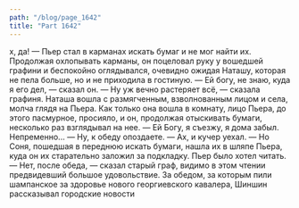 ```yaml
---
path: "/blog/page_1642"
title: "Part 1642"
---
```


х, да! — Пьер стал в карманах искать бумаг и не мог найти их. Продолжая охлопывать карманы, он поцеловал руку у вошедшей графини и беспокойно оглядывался, очевидно ожидая Наташу, которая не пела больше, но и не приходила в гостиную.
— Ей богу, не знаю, куда я его дел, — сказал он.
— Ну уж вечно растеряет всё, — сказала графиня. Наташа вошла с размягченным, взволнованным лицом и села, молча глядя на Пьера. Как только она вошла в комнату, лицо Пьера, до этого пасмурное, просияло, и он, продолжая отыскивать бумаги, несколько раз взглядывал на нее.
— Ей Богу, я съезжу, я дома забыл. Непременно...
— Ну, к обеду опоздаете.
— Ах, и кучер уехал. — Но Соня, пошедшая в переднюю искать бумаги, нашла их в шляпе Пьера, куда он их старательно заложил за подкладку. Пьер было хотел читать.
— Нет, после обеда, — сказал старый граф, видимо в этом чтении предвидевший большое удовольствие.
За обедом, за которым пили шампанское за здоровье нового георгиевского кавалера, Шиншин рассказывал городские новости
